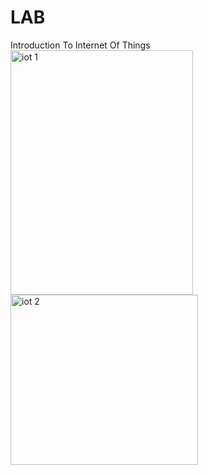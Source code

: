 # LAB
Introduction To Internet Of Things
<img width="292" height="391" alt="iot 1" src="https://github.com/user-attachments/assets/b0674d95-3c77-4bb7-9af5-9a0dd6cec489" />
<img width="300" height="272" alt="iot 2" src="https://github.com/user-attachments/assets/34ba15d8-0b52-4ec4-a51b-ad318f35d8f8" />
